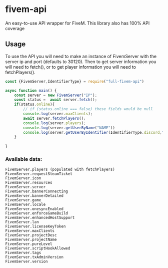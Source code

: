 # fivem-api
An easy-to-use API wrapper for FiveM. This library also has 100% API coverage

## Usage
To use the API you will need to make an instance of FivemServer with the server ip and port (defaults to 30120).
Then to get server information you will need to fetch(), or to get player information you will need to fetchPlayers().

```js
const {FivemServer,IdentifierType} = require("full-fivem-api")

async function main() {
    const server = new FivemServer("IP");
    const status =  await server.fetch();
    if(status.online){
        // if (status.online === false) these fields would be null
        console.log(server.maxClients);
        await server.fetchPlayers();
        console.log(server.players);
        console.log(server.getUserByName("NAME"))
        console.log(server.getUserByIdentifier(IdentifierType.discord,"DISCORD-ID"))
    }
    
}
```
### Available data:
```
FivemServer.players (populated with fetchPlayers)
FivemServer.requestSteamTicket
FivemServer.icon
FivemServer.resources
FivemServer.server
FivemServer.bannerConnecting
FivemServer.bannerDetailed
FivemServer.game
FivemServer.locale
FivemServer.onesyncEnabled
FivemServer.enforceGameBuild
FivemServer.enhancedHostSupport
FivemServer.lan
FivemServer.licenseKeyToken
FivemServer.maxClients
FivemServer.projectDesc
FivemServer.projectName
FivemServer.pureLevel
FivemServer.scriptHookAllowed
FivemServer.tags
FivemServer.txAdminVersion
FivemServer.version
```
